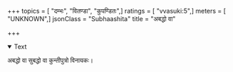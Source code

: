 +++
topics = [ "दम्भः", "वितण्डा", "कुपण्डितः",]
ratings = [ "vvasuki:5",]
meters = [ "UNKNOWN",]
jsonClass = "Subhaashita"
title = "अबद्धो वा"

+++

<details open><summary>Text</summary>

अबद्धो वा सुबद्धो वा कुन्तीपुत्रो विनायकः।
</details>
